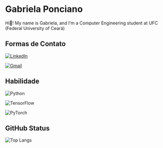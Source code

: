 # Gabriela Ponciano

Hi👋! My name is Gabriela, and I'm a Computer Engineering student at UFC (Federal University of Ceará) 

## Formas de Contato
[![LinkedIn](https://img.shields.io/badge/LinkedIn-0077B5?style=for-the-badge&logo=linkedin&logoColor=white)](https://www.linkedin.com/in/gabriela-ponciano-b87109292?lipi=urn%3Ali%3Apage%3Ad_flagship3_profile_view_base_contact_details%3BxhIoomhoSW6XMAXhWX7xhg%3D%3D)

[![Gmail](https://img.shields.io/badge/Gmail-333333?style=for-the-badge&logo=gmail&logoColor=red)](mailto:gabriela.ponciano2016@gmail.com)

## Habilidade
![Python](https://img.shields.io/badge/python-3670A0?style=for-the-badge&logo=python&logoColor=ffdd54)

![TensorFlow](https://img.shields.io/badge/TensorFlow-FF6F00?style=for-the-badge&logo=tensorflow&logoColor=white)

![PyTorch](https://img.shields.io/badge/PyTorch-EE4C2C?style=for-the-badge&logo=pytorch&logoColor=white)



## GitHub Status

![Top Langs](https://github-readme-stats-git-masterrstaa-rickstaa.vercel.app/api/top-langs/?username=gabisponciano&layout=compact&bg_color=000000&border_color=30A3DC&title_color=E94D5F&text_color=FFFFFF)

